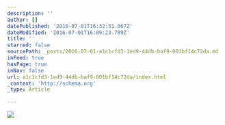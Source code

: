 ```yaml
---
description: ''
author: []
datePublished: '2016-07-01T16:32:51.067Z'
dateModified: '2016-07-01T16:09:23.789Z'
title: ''
starred: false
sourcePath: _posts/2016-07-01-a1c1cfd3-1ed9-44db-baf9-001bf14c72da.md
inFeed: true
hasPage: true
inNav: false
url: a1c1cfd3-1ed9-44db-baf9-001bf14c72da/index.html
_context: 'http://schema.org'
_type: Article

---
```

![](https://the-grid-user-content.s3-us-west-2.amazonaws.com/0ab43be2-c50c-47f6-879d-dc76c09d5cda.jpg)